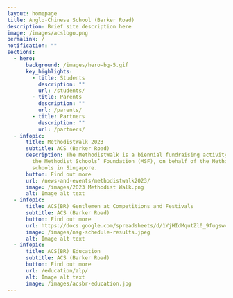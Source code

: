 ```yaml
---
layout: homepage
title: Anglo-Chinese School (Barker Road)
description: Brief site description here
image: /images/acslogo.png
permalink: /
notification: ""
sections:
  - hero:
      background: /images/hero-bg-5.gif
      key_highlights:
        - title: Students
          description: ""
          url: /students/
        - title: Parents
          description: ""
          url: /parents/
        - title: Partners
          description: ""
          url: /partners/
  - infopic:
      title: MethodistWalk 2023
      subtitle: ACS (Barker Road)
      description: The MethodistWalk is a biennial fundraising activity organised by
        the Methodist Schools’ Foundation (MSF), on behalf of the Methodist
        schools in Singapore.
      button: Find out more
      url: /news-and-events/methodistwalk2023/
      image: /images/2023 Methodist Walk.png
      alt: Image alt text
  - infopic:
      title: ACS(BR) Gentlemen at Competitions and Festivals
      subtitle: ACS (Barker Road)
      button: Find out more
      url: https://docs.google.com/spreadsheets/d/1YjHIdMqutZl0_9fugswch1_6ovsyt0vfeFeaqRNJgbA/edit?usp=sharing
      image: /images/nsg-schedule-results.jpeg
      alt: Image alt text
  - infopic:
      title: ACS(BR) Education
      subtitle: ACS (Barker Road)
      button: Find out more
      url: /education/alp/
      alt: Image alt text
      image: /images/acsbr-education.jpg
---
```

